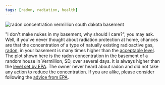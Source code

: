 ```yaml
---
tags: [radon, radiation, health]
---
```


![radon concentration vermillion south dakota basement]({{site.ina}}/radon-concentration-vermillion-basement.jpg)

"I don't make nukes in my basement, why should I care?", you may ask. Well, if
you've never thought about radiation protection at home, chances are that the
concentration of a type of natually existing radioactive gas,
[radon](http://en.wikipedia.org/wiki/Radon), in your basement is many times
higher than the [acceptable
level](http://www.radon.com/radon/radon_levels.html). The plot shown here is
the radon concentration in the basement of a random house in Vermillion, SD,
over several days. It is always higher than the [level set by
EPA](http://www.epa.gov/radon/zonemap.html). The owner never heard about radon
and did not take any action to reduce the concentration. If you are alike,
please consider following the [advice from EPA](http://www.epa.gov/radon/).

